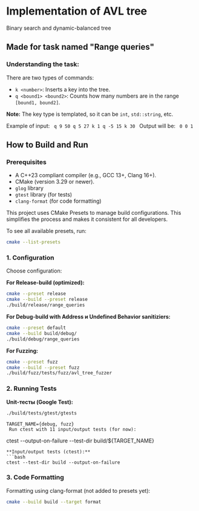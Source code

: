 # Implementation of AVL tree

Binary search and dynamic-balanced tree

## Made for task named "Range queries"

### Understanding the task:
There are two types of commands:
- `k <number>`: Inserts a key into the tree.
- `q <bound1> <bound2>`: Counts how many numbers are in the range `[bound1, bound2]`.

**Note:** The key type is templated, so it can be `int`, `std::string`, etc.

Example of input: <code> q 9 50 q 5 27 k 1 q -5 15 k 30 </code>
Output will be: <code> 0 0 1 </code>

## How to Build and Run

### Prerequisites
*   A C++23 compliant compiler (e.g., GCC 13+, Clang 16+).
*   CMake (version 3.29 or newer).
*   `glog` library
*   `gtest` library (for tests)
*   `clang-format` (for code formatting)

This project uses CMake Presets to manage build configurations. This simplifies the process and makes it consistent for all developers.

To see all available presets, run:
```bash
cmake --list-presets
```

### 1. Configuration

Choose configuration:

**For Release-build (optimized):**
```bash
cmake --preset release
cmake --build --preset release
./build/release/range_queries
```

**For Debug-build with Address и Undefined Behavior sanitiziers:**
```bash
cmake --preset default
cmake --build build/debug/
./build/debug/range_queries
```

**For Fuzzing:**
```bash
cmake --preset fuzz
cmake --build --preset fuzz
./build/fuzz/tests/fuzz/avl_tree_fuzzer
```


### 2. Running Tests

**Unit-тесты (Google Test):**
```bash
./build/tests/gtest/gtests
 ```
```
TARGET_NAME={debug, fuzz}
 Run ctest with 11 input/output tests (for now):
 ```
ctest --output-on-failure --test-dir build/${TARGET_NAME}
 ```
**Input/output tests (ctest):**
```bash
ctest --test-dir build --output-on-failure
```

### 3. Code Formatting

Formatting using clang-format (not added to presets yet):
```bash
cmake --build build --target format
```

